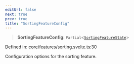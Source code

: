 ```yaml
---
editUrl: false
next: true
prev: true
title: "SortingFeatureConfig"
---
```


> **SortingFeatureConfig**: `Partial`\<[`SortingFeatureState`](/api/type-aliases/sortingfeaturestate/)\>

Defined in: core/features/sorting.svelte.ts:30

Configuration options for the sorting feature.
